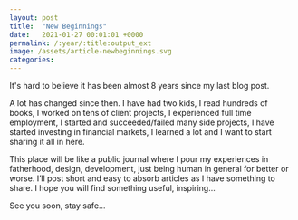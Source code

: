 ```yaml
---
layout: post
title:  "New Beginnings"
date:   2021-01-27 00:01:01 +0000
permalink: /:year/:title:output_ext
image: /assets/article-newbeginnings.svg
categories: 
---
```



<div class="col-12">
<p>It's hard to believe it has been almost 8 years since my last blog post.</p>

<p>A lot has changed since then. I have had two kids, I read hundreds of books, I worked on tens of client projects, I experienced full time employment, I started and succeeded/failed many side projects, I have started investing in financial markets, I learned a lot and I want to start sharing it all in here.</p>

<p>This place will be like a public journal where I pour my experiences in fatherhood, design, development, just being human in general for better or worse. I’ll post short and easy to absorb articles as I have something to share. I hope you will find something useful, inspiring...</p>

<p>See you soon, stay safe...</p>
</div>